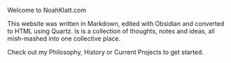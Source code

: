 Welcome to NoahKlatt.com

This website was written in Markdown, edited with Obsidian and converted to HTML using Quartz. Is is a collection of thoughts, notes and ideas, all mish-mashed into one collective place. 

Check out my Philosophy, History or Current Projects to get started.